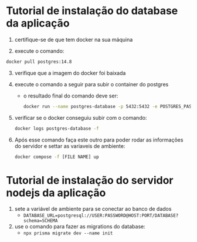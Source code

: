 # Tutorial de instalação do database da aplicação

1. certifique-se de que tem docker na sua máquina

2. execute o comando:

```bash
docker pull postgres:14.8
```

3. verifique que a imagem do docker foi baixada

4. execute o comando a seguir para subir o container do postgres

    - o resultado final do comando deve ser:
        ```bash
        docker run --name postgres-database -p 5432:5432 -e POSTGRES_PASSWORD=1234 -d postgres:14.8
        ```

5. verificar se o docker conseguiu subir com o comando:
    ```bash
    docker logs postgres-database -f
    ```
6. Após esse comando faça este outro para poder rodar as informações do servidor e settar as variaveis de ambiente:

    ```bash
    docker compose -f [FILE NAME] up
    ```

# Tutorial de instalação do servidor nodejs da aplicação

1. sete a variável de ambiente para se conectar ao banco de dados
    - `DATABASE_URL=postgresql://USER:PASSWORD@HOST:PORT/DATABASE?schema=SCHEMA`
2. use o comando para fazer as migrations do database:
    - `npx prisma migrate dev --name init`
